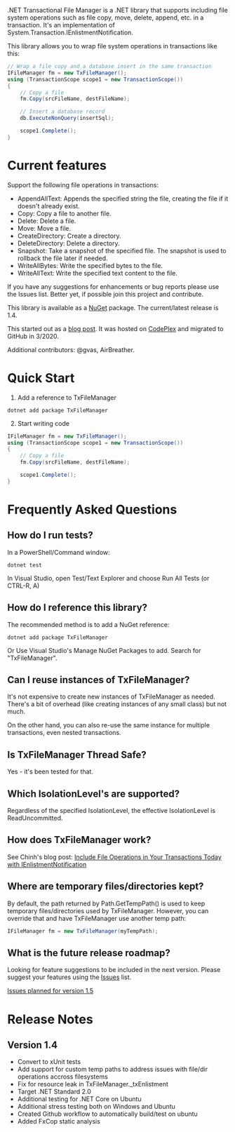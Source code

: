 .NET Transactional File Manager is a .NET library that supports including file system operations such
as file copy, move, delete, append, etc. in a transaction. It's an implementation of
System.Transaction.IEnlistmentNotification.

This library allows you to wrap file system operations in transactions like this:

``` csharp
// Wrap a file copy and a database insert in the same transaction
IFileManager fm = new TxFileManager();
using (TransactionScope scope1 = new TransactionScope())
{
    // Copy a file
    fm.Copy(srcFileName, destFileName);

    // Insert a database record
    db.ExecuteNonQuery(insertSql);

    scope1.Complete();
} 
```

# Current features

Support the following file operations in transactions:
* AppendAllText: Appends the specified string the file, creating the file if it doesn't already exist.
* Copy: Copy a file to another file.
* Delete: Delete a file.
* Move: Move a file.
* CreateDirectory: Create a directory.
* DeleteDirectory: Delete a directory.
* Snapshot: Take a snapshot of the specified file. The snapshot is used to rollback the file later if needed.
* WriteAllBytes: Write the specified bytes to the file.
* WriteAllText: Write the specified text content to the file.

If you have any suggestions for enhancements or bug reports please use the Issues list. Better yet, if possible join this project and contribute.

This library is available as a [NuGet](https://www.nuget.org/packages/TxFileManager) package. The current/latest release is 1.4.

This started out as a [blog post](http://www.chinhdo.com/20080825/transactional-file-manager/). It was hosted on [CodePlex](https://archive.codeplex.com/?p=transactionalfilemgr) and migrated to GitHub in 3/2020.

Additional contributors: @gvas, AirBreather.

# Quick Start

1. Add a reference to TxFileManager

```
dotnet add package TxFileManager
```

2. Start writing code

``` csharp
IFileManager fm = new TxFileManager();
using (TransactionScope scope1 = new TransactionScope())
{
    // Copy a file
    fm.Copy(srcFileName, destFileName);

    scope1.Complete();
} 
```

# Frequently Asked Questions
## How do I run tests?

In a PowerShell/Command window:
```
dotnet test
```

In Visual Studio, open Test/Text Explorer and choose Run All Tests (or CTRL-R, A)

## How do I reference this library?

The recommended method is to add a NuGet reference:

```
dotnet add package TxFileManager
```

Or Use Visual Studio's Manage NuGet Packages to add. Search for "TxFileManager".

## Can I reuse instances of TxFileManager?

It's not expensive to create new instances of TxFileManager as needed. There's a bit of overhead (like creating instances of any small class) but not much.

On the other hand, you can also re-use the same instance for multiple transactions, even nested transactions.

## Is TxFileManager Thread Safe?

Yes - it's been tested for that.

## Which IsolationLevel's are supported?

Regardless of the specified IsolationLevel, the effective IsolationLevel is ReadUncommitted.

## How does TxFileManager work?

See Chinh's blog post: [Include File Operations in Your Transactions Today with IEnlistmentNotification](https://www.chinhdo.com/20080825/transactional-file-manager/)

## Where are temporary files/directories kept?

By default, the path returned by Path.GetTempPath() is used to keep temporary files/directories used by TxFileManager. However, you can override that and have TxFileManager use another temp path:

```csharp
IFileManager fm = new TxFileManager(myTempPath);
```
## What is the future release roadmap?

Looking for feature suggestions to be included in the next version. Please suggest your features using the [Issues](https://github.com/chinhdo/txFileManager/issues) list.

[Issues planned for version 1.5](https://github.com/chinhdo/txFileManager/issues?q=is%3Aopen+is%3Aissue+project%3Achinhdo%2FtxFileManager%2F1)

# Release Notes
## Version 1.4
* Convert to xUnit tests
* Add support for custom temp paths to address issues with file/dir operations accross filesystems
* Fix for resource leak in TxFileManager._txEnlistment
* Target .NET Standard 2.0
* Additional testing for .NET Core on Ubuntu
* Additional stress testing both on Windows and Ubuntu
* Created Github workflow to automatically build/test on ubuntu
* Added FxCop static analysis
